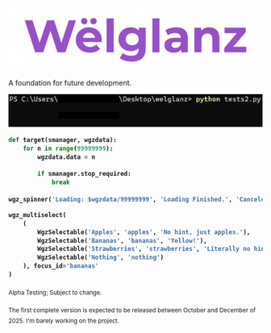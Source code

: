 <p align="center"><img src="welglanz.png" width=800></p>

A foundation for future development.

<img src="welglanz_spinner.gif">

<b>

```python
def target(smanager, wgzdata):
    for n in range(99999999):
        wgzdata.data = n

        if smanager.stop_required:
            break

wgz_spinner('Loading: $wgzdata/99999999', 'Loading Finished.', 'Canceled!', target, WGZ_SPINNER_ICON_FALLING_SAND)
```

```python
wgz_multiselect(
    (
        WgzSelectable('Apples', 'apples', 'No hint, just apples.'),
        WgzSelectable('Bananas', 'bananas', 'Yellow!'),
        WgzSelectable('Strawberries', 'strawberries', 'Literally no hint incoming below!'),
        WgzSelectable('Nothing', 'nothing')
    ), focus_id='bananas'
)
```

</b>




<sub>Alpha Testing; Subject to change.</sub>

<sub>The first complete version is expected to be released between October and December of 2025. I'm barely working on the project.</sub>
